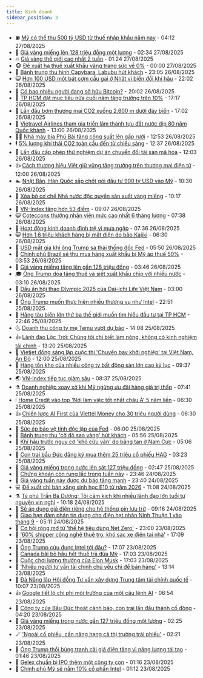 ```yaml
---
title: Kinh doanh
sidebar_position: 3
---
```


<!-- vnexpress-kinh-doanh:START -->
- ⛽️ [Mỹ có thể thu 500 tỷ USD từ thuế nhập khẩu năm nay](https://vnexpress.net/my-co-the-thu-500-ty-usd-tu-thue-nhap-khau-nam-nay-4932004.html) - 04:12 27/08/2025
- 🐲 [Giá vàng miếng lên 128 triệu đồng một lượng](https://vnexpress.net/gia-vang-moi-nhat-hom-nay-ngay-27-8-4931992.html) - 02:34 27/08/2025
- 🔥 [Giá vàng thế giới cao nhất 2 tuần](https://vnexpress.net/gia-vang-the-gioi-cao-nhat-2-tuan-4931947.html) - 01:24 27/08/2025
- 🐵 [Đề xuất hạ thuế xuất khẩu vàng trang sức về 0%](https://vnexpress.net/de-xuat-ha-thue-xuat-khau-vang-trang-suc-ve-0-4931889.html) - 00:00 27/08/2025
- 🦅 [Bánh trung thu hình Capybara, Labubu hút khách](https://vnexpress.net/banh-trung-thu-hinh-capybara-labubu-hut-khach-4931780.html) - 23:05 26/08/2025
- 😺 [Hơn 100 USD một bát cơm cầu gai ở Nhật vì biến đổi khí hậu](https://vnexpress.net/hon-100-usd-mot-bat-com-cau-gai-o-nhat-vi-bien-doi-khi-hau-4931710.html) - 22:02 26/08/2025
- 🤩 [Có bao nhiêu người đang sở hữu Bitcoin?](https://vnexpress.net/co-bao-nhieu-nguoi-dang-so-huu-bitcoin-4931245.html) - 20:02 26/08/2025
- 🌮 [TP HCM đặt mục tiêu nửa cuối năm tăng trưởng trên 10%](https://vnexpress.net/tp-hcm-dat-muc-tieu-nua-cuoi-nam-tang-truong-tren-10-4931892.html) - 17:17 26/08/2025
- 🧰 [Lần đầu bơm thương mại CO2 xuống 2.600 m dưới đáy biển](https://vnexpress.net/lan-dau-bom-thuong-mai-co2-xuong-2-600-m-duoi-day-bien-4931793.html) - 17:02 26/08/2025
- 🤔 [Vietravel Airlines tham gia triển lãm thành tựu đất nước dịp 80 năm Quốc khánh](https://vnexpress.net/vietravel-airlines-tham-gia-trien-lam-thanh-tuu-dat-nuoc-dip-80-nam-quoc-khanh-4931833.html) - 13:00 26/08/2025
- 🧑‍💻 [Nhà máy bia Phú Bài tăng công suất lên gấp rưỡi](https://vnexpress.net/nha-may-bia-phu-bai-tang-cong-suat-len-gap-ruoi-4931848.html) - 12:53 26/08/2025
- 🕴 [5% lượng khí thải CO2 toàn cầu đến từ chiếu sáng](https://vnexpress.net/5-luong-khi-thai-co2-toan-cau-den-tu-chieu-sang-4931845.html) - 12:37 26/08/2025
- 🦩 [Lần đầu cấp phép thử nghiệm dự án chuyển đổi tài sản mã hóa](https://vnexpress.net/lan-dau-cap-phep-thu-nghiem-du-an-chuyen-doi-tai-san-ma-hoa-4931842.html) - 12:03 26/08/2025
- 👍 [Cách thương hiệu Việt giữ vững tăng trưởng trên thương mại điện tử](https://vnexpress.net/cach-thuong-hieu-viet-giu-vung-tang-truong-tren-thuong-mai-dien-tu-4931820.html) - 12:00 26/08/2025
- 🏊 [Nhật Bản, Hàn Quốc sắp chốt gói đầu tư 900 tỷ USD vào Mỹ](https://vnexpress.net/nhat-ban-han-quoc-sap-chot-goi-dau-tu-900-ty-usd-vao-my-4931772.html) - 10:30 26/08/2025
- 🤡 [Xóa bỏ cơ chế Nhà nước độc quyền sản xuất vàng miếng](https://vnexpress.net/xoa-bo-co-che-nha-nuoc-doc-quyen-san-xuat-vang-mieng-4931808.html) - 10:17 26/08/2025
- 👀 [VN-Index tăng hơn 53 điểm](https://vnexpress.net/vn-index-tang-hon-53-diem-4931725.html) - 09:07 26/08/2025
- 😺 [Coteccons thưởng nhân viên mức cao nhất 6 tháng lương](https://vnexpress.net/coteccons-thuong-nhan-vien-muc-cao-nhat-6-thang-luong-4931520.html) - 07:38 26/08/2025
- 🦣 [Hoạt động kinh doanh đình trệ vì mưa ngập](https://vnexpress.net/hoat-dong-kinh-doanh-dinh-tre-vi-mua-ngap-4931650.html) - 07:36 26/08/2025
- 😺 [Hơn 1,6 triệu khách hàng bị mất điện do bão Kajiki](https://vnexpress.net/hon-1-6-trieu-khach-hang-bi-mat-dien-do-bao-kajiki-4931654.html) - 06:30 26/08/2025
- 💼 [USD mất giá khi ông Trump sa thải thống đốc Fed](https://vnexpress.net/usd-mat-gia-khi-ong-trump-sa-thai-thong-doc-fed-4931621.html) - 05:50 26/08/2025
- 🤗 [Chính phủ Brazil sẽ thu mua hàng xuất khẩu bị Mỹ áp thuế 50%](https://vnexpress.net/chinh-phu-brazil-se-thu-mua-hang-xuat-khau-bi-my-ap-thue-50-4931532.html) - 03:53 26/08/2025
- 👀 [Giá vàng miếng tăng lên gần 128 triệu đồng](https://vnexpress.net/gia-vang-mieng-tang-tiep-len-gan-128-trieu-dong-4931583.html) - 03:46 26/08/2025
- 🎓 [Ông Trump dọa tăng thuế và siết xuất khẩu chip với nhiều nước](https://vnexpress.net/ong-trump-doa-tang-thue-va-siet-xuat-khau-chip-voi-nhieu-nuoc-4931489.html) - 03:10 26/08/2025
- 🗽 [Dấu ấn hội thao Dlympic 2025 của Dai-ichi Life Việt Nam](https://vnexpress.net/dau-an-hoi-thao-dlympic-2025-cua-dai-ichi-life-viet-nam-4931530.html) - 03:00 26/08/2025
- 🚀 [Ông Trump muốn thực hiện nhiều thương vụ như Intel](https://vnexpress.net/ong-trump-muon-thuc-hien-nhieu-thuong-vu-nhu-intel-4931414.html) - 22:51 25/08/2025
- 🤗 [Hãng tàu biển lớn thứ ba thế giới muốn tìm hiểu đầu tư tại TP HCM](https://vnexpress.net/hang-tau-bien-lon-thu-ba-the-gioi-muon-tim-hieu-dau-tu-tai-tp-hcm-4931416.html) - 22:46 25/08/2025
- 🌜 [Doanh thu công ty mẹ Temu vượt dự báo](https://vnexpress.net/doanh-thu-cong-ty-me-temu-vuot-du-bao-4931381.html) - 14:08 25/08/2025
- 👍 [Lãnh đạo Lộc Trời: Chúng tôi chỉ biết làm nông, không có kinh nghiệm tài chính](https://vnexpress.net/lanh-dao-loc-troi-chung-toi-chi-biet-lam-nong-khong-co-kinh-nghiem-tai-chinh-4931301.html) - 13:20 25/08/2025
- 🤖 [Vietjet đồng sáng lập cuộc thi &#39;Chuyến bay khởi nghiệp&#39; tại Việt Nam, Ấn Độ](https://vnexpress.net/vietjet-dong-sang-lap-cuoc-thi-chuyen-bay-khoi-nghiep-tai-viet-nam-an-do-4931388.html) - 12:00 25/08/2025
- 🫣 [Hàng tồn kho của nhiều công ty bất động sản lớn cao kỷ lục](https://vnexpress.net/hang-ton-kho-cua-nhieu-cong-ty-bat-dong-san-lon-cao-ky-luc-4928938.html) - 09:37 25/08/2025
- 🌏 [VN-Index tiếp tục giảm sâu](https://vnexpress.net/vn-index-tiep-tuc-giam-sau-4931290.html) - 08:37 25/08/2025
- ⚗️ [Doanh nghiệp xoay xở khi Mỹ ngừng ưu đãi hàng giá trị thấp](https://vnexpress.net/doanh-nghiep-xoay-xo-khi-my-ngung-uu-dai-hang-gia-tri-thap-4931160.html) - 07:41 25/08/2025
- 🕯 [Home Credit vào top &#39;Nơi làm việc tốt nhất châu Á&#39; 5 năm liền](https://vnexpress.net/home-credit-vao-top-noi-lam-viec-tot-nhat-chau-a-5-nam-lien-4931152.html) - 06:30 25/08/2025
- 👍 [Chiến lược AI First của Viettel Money cho 30 triệu người dùng](https://vnexpress.net/chien-luoc-ai-first-cua-viettel-money-cho-30-trieu-nguoi-dung-4931151.html) - 06:30 25/08/2025
- 🤠 [Sức ép bảo vệ tính độc lập của Fed](https://vnexpress.net/suc-ep-bao-ve-tinh-doc-lap-cua-fed-4930958.html) - 06:00 25/08/2025
- 🌊 [Bánh trung thu &#39;cờ đỏ sao vàng&#39; hút khách](https://vnexpress.net/banh-trung-thu-co-do-sao-vang-hut-khach-4930241.html) - 05:56 25/08/2025
- 🌈 [Khí hậu trước nguy cơ &#39;khó cứu vãn&#39; do băng tan ở Nam Cực](https://vnexpress.net/khi-hau-truoc-nguy-co-kho-cuu-van-do-bang-tan-o-nam-cuc-4931204.html) - 05:06 25/08/2025
- 🥳 [Con trai bầu Đức đăng ký mua thêm 25 triệu cổ phiếu HAG](https://vnexpress.net/con-trai-bau-duc-dang-ky-mua-them-25-trieu-co-phieu-hag-4931099.html) - 03:23 25/08/2025
- 🐻 [Giá vàng miếng trong nước lên sát 127 triệu đồng](https://vnexpress.net/gia-vang-moi-nhat-hom-nay-25-8-4931102.html) - 02:47 25/08/2025
- 💫 [Chứng khoán còn rung lắc trong tuần này](https://vnexpress.net/du-bao-chung-khoan-vn-index-con-rung-lac-trong-tuan-toi-4930858.html) - 23:46 24/08/2025
- 🤩 [Giá vàng tuần này được dự báo tăng mạnh](https://vnexpress.net/gia-vang-tuan-nay-duoc-du-bao-tang-manh-4930971.html) - 23:40 24/08/2025
- 💻 [Đề xuất chỉ bán xăng sinh học E10 từ năm 2026](https://vnexpress.net/de-xuat-chi-ban-xang-sinh-hoc-e10-tu-nam-2026-4930932.html) - 11:08 24/08/2025
- ⚗️ [Tỷ phú Trần Bá Dương: Tôi cảm kích khi nhiều lãnh đạo lớn tuổi tự nguyện xin nghỉ](https://vnexpress.net/ty-phu-tran-ba-duong-toi-cam-kich-khi-nhieu-lanh-dao-lon-tuoi-tu-nguyen-xin-nghi-4930899.html) - 10:18 24/08/2025
- 🌈 [Sẽ áp dụng giá điện riêng cho hệ thống pin lưu trữ](https://vnexpress.net/se-ap-dung-gia-dien-rieng-cho-he-thong-pin-luu-tru-4930851.html) - 09:16 24/08/2025
- 🌝 [Giao hạn đàm phán tín dụng cho điện hạt nhân Ninh Thuận 1 vào tháng 9](https://vnexpress.net/giao-han-dam-phan-tin-dung-cho-dien-hat-nhan-ninh-thuan-1-vao-thang-9-4930860.html) - 05:11 24/08/2025
- 🥸 [Cơ hội rộng mở từ &#39;thế hệ tiêu dùng Net Zero&#39;](https://vnexpress.net/co-hoi-rong-mo-tu-the-he-tieu-dung-net-zero-4930385.html) - 23:00 23/08/2025
- 🦆 [&#39;60% shipper công nghệ thuê trọ, khó sạc xe điện tại nhà&#39;](https://vnexpress.net/60-shipper-cong-nghe-thue-tro-kho-sac-xe-dien-tai-nha-4930476.html) - 17:09 23/08/2025
- 🌋 [Ông Trump cứu được Intel tới đâu?](https://vnexpress.net/ong-trump-cuu-duoc-intel-toi-dau-4930696.html) - 17:07 23/08/2025
- 🦍 [Canada bãi bỏ hầu hết thuế trả đũa Mỹ](https://vnexpress.net/canada-bai-bo-hau-het-thue-tra-dua-my-4930749.html) - 17:03 23/08/2025
- 🤔 [Cuộc chơi lương thưởng của Elon Musk](https://vnexpress.net/cuoc-choi-luong-thuong-cua-elon-musk-4926610.html) - 17:03 23/08/2025
- 🧰 [&#39;Nhiều người tư vấn tài chính chủ yếu chỉ để bán hàng&#39;](https://vnexpress.net/nhieu-nguoi-tu-van-tai-chinh-chu-yeu-chi-de-ban-hang-4930701.html) - 13:14 23/08/2025
- 🌝 [Đà Nẵng lập Hội đồng Tư vấn xây dựng Trung tâm tài chính quốc tế](https://vnexpress.net/da-nang-lap-hoi-dong-tu-van-xay-dung-trung-tam-tai-chinh-quoc-te-4930667.html) - 10:07 23/08/2025
- 👍 [Google tiết lộ chi phí môi trường của một câu lệnh AI](https://vnexpress.net/google-tiet-lo-chi-phi-moi-truong-cua-mot-cau-lenh-ai-4930613.html) - 06:54 23/08/2025
- 🗽 [Công ty của Bầu Đức thoát cảnh báo, con trai lần đầu thành cổ đông](https://vnexpress.net/cong-ty-cua-bau-duc-thoat-canh-bao-con-trai-lan-dau-thanh-co-dong-4930507.html) - 04:20 23/08/2025
- 🐎 [Giá vàng miếng trong nước gần 127 triệu đồng một lượng](https://vnexpress.net/gia-vang-mieng-trong-nuoc-gan-127-trieu-dong-mot-luong-4930540.html) - 02:25 23/08/2025
- 🪄 [&#39;Ngoài cổ phiếu, cần nâng hạng cả thị trường trái phiếu&#39;](https://vnexpress.net/ngoai-co-phieu-can-nang-hang-ca-thi-truong-trai-phieu-4930391.html) - 02:21 23/08/2025
- 🎊 [Ông Trump thổi bùng tranh cãi giá điện tăng vì năng lượng tái tạo](https://vnexpress.net/ong-trump-thoi-bung-tranh-cai-gia-dien-tang-vi-nang-luong-tai-tao-4930347.html) - 01:46 23/08/2025
- 🗽 [Gelex chuẩn bị IPO thêm một công ty con](https://vnexpress.net/gelex-chuan-bi-ipo-them-mot-cong-ty-con-4930336.html) - 01:16 23/08/2025
- 🦩 [Chính phủ Mỹ sẽ nắm 10% cổ phần Intel](https://vnexpress.net/chinh-phu-my-se-nam-10-co-phan-intel-4930496.html) - 01:12 23/08/2025<!-- vnexpress-kinh-doanh:END -->
